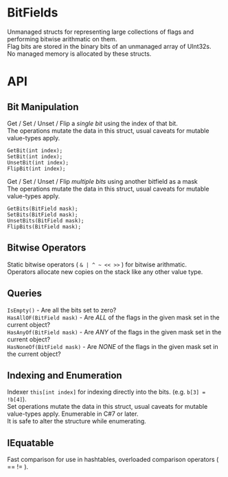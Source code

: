 # BitFields

Unmanaged structs for representing large collections of flags and performing bitwise arithmatic on them.<br>
Flag bits are stored in the binary bits of an unmanaged array of UInt32s.<br>
No managed memory is allocated by these structs.

# API

## Bit Manipulation

Get / Set / Unset / Flip a _single bit_ using the index of that bit.<br>
The operations mutate the data in this struct, usual caveats for mutable value-types apply.<br>

`GetBit(int index);`<br>
`SetBit(int index);`<br>
`UnsetBit(int index);`<br>
`FlipBit(int index);`<br>

Get / Set / Unset / Flip _multiple bits_ using another bitfield as a mask<br>
The operations mutate the data in this struct, usual caveats for mutable value-types apply.<br>

`GetBits(BitField mask);`<br>
`SetBits(BitField mask);`<br>
`UnsetBits(BitField mask);`<br>
`FlipBits(BitField mask);`<br>

## Bitwise Operators

Static bitwise operators ( `& | ^ ~ << >>` ) for bitwise arithmatic.<br>
Operators allocate new copies on the stack like any other value type.<br>

## Queries

`IsEmpty()` - Are all the bits set to zero?<br>
`HasAllOF(BitField mask)` - Are _ALL_ of the flags in the given mask set in the current object?<br>
`HasAnyOf(BitField mask)` - Are _ANY_ of the flags in the given mask set in the current object?<br>
`HasNoneOf(BitField mask)` - Are _NONE_ of the flags in the given mask set in the current object?<br>

## Indexing and Enumeration

Indexer `this[int index]` for indexing directly into the bits. (e.g. `b[3] = !b[4]`).<br>
Set operations mutate the data in this struct, usual caveats for mutable value-types apply.<be>
Enumerable in C#7 or later.<br>
It is safe to alter the structure while enumerating.<br>

## IEquatable

Fast comparison for use in hashtables, overloaded comparison operators ( == != ).<br>





